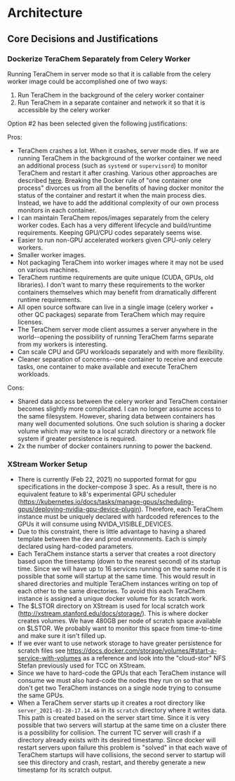 # Architecture

## Core Decisions and Justifications

### Dockerize TeraChem Separately from Celery Worker

Running TeraChem in server mode so that it is callable from the celery worker image could be accomplished one of two ways:

1. Run TeraChem in the background of the celery worker container
2. Run TeraChem in a separate container and network it so that it is accessible by the celery worker

Option #2 has been selected given the following justifications:

Pros:

- TeraChem crashes a lot. When it crashes, server mode dies. If we are running TeraChem in the background of the worker container we need an additional process (such as `systemd` or `supervisord`) to monitor TeraChem and restart it after crashing. Various other approaches are described [here](https://docs.docker.com/config/containers/multi-service_container/). Breaking the Docker rule of "one container one process" divorces us from all the benefits of having docker monitor the status of the container and restart it when the main process dies. Instead, we have to add the additional complexity of our own process monitors in each container.
- I can maintain TeraChem repos/images separately from the celery worker codes. Each has a very different lifecycle and build/runtime requirements. Keeping GPU/CPU codes separately seems wise.
- Easier to run non-GPU accelerated workers given CPU-only celery workers.
- Smaller worker images.
- Not packaging TeraChem into worker images where it may not be used on various machines.
- TeraChem runtime requirements are quite unique (CUDA, GPUs, old libraries). I don't want to marry these requirements to the worker containers themselves which may benefit from dramatically different runtime requirements.
- All open source software can live in a single image (celery worker + other QC packages) separate from TeraChem which may require licenses.
- The TeraChem server mode client assumes a server anywhere in the world--opening the possibility of running TeraChem farms separate from my workers is interesting.
- Can scale CPU and GPU workloads separately and with more flexibility.
- Cleaner separation of concerns--one container to receive and execute tasks, one container to make available and execute TeraChem workloads.

Cons:

- Shared data access between the celery worker and TeraChem container becomes slightly more complicated. I can no longer assume access to the same filesystem. However, sharing data between containers has many well documented solutions. One such solution is sharing a docker volume which may write to a local scratch directory or a network file system if greater persistence is required.
- 2x the number of docker containers running to power the backend.

### XStream Worker Setup

- There is currently (Feb 22, 2021) no supported format for gpu specifications in the docker-compose 3 spec. As a result, there is no equivalent feature to k8's experimental GPU scheduler (https://kubernetes.io/docs/tasks/manage-gpus/scheduling-gpus/deploying-nvidia-gpu-device-plugin). Therefore, each TeraChem instance must be uniquely declared with hardcoded references to the GPUs it will consume using NVIDA_VISIBLE_DEVICES.
- Due to this constraint, there is little advantage to having a shared template between the dev and prod environments. Each is simply declared using hard-coded parameters.
- Each TeraChem instance starts a server that creates a root directory based upon the timestamp (down to the nearest second) of its startup time. Since we will have up to 16 services running on the same node it is possible that some will startup at the same time. This would result in shared directories and multiple TeraChem instances writing on top of each other to the same directories. To avoid this each TeraChem instance is assigned a unique docker volume for its scratch work.
- The $LSTOR directory on XStream is used for local scratch work (http://xstream.stanford.edu/docs/storage/). This is where docker creates volumes. We have 480GB per node of scratch space available on $LSTOR. We probably want to monitor this space from time-to-time and make sure it isn't filled up.
- If we ever want to use network storage to have greater persistence for scratch files see https://docs.docker.com/storage/volumes/#start-a-service-with-volumes as a reference and look into the "cloud-stor" NFS Stefan previously used for TCC on XStream.
- Since we have to hard-code the GPUs that each TeraChem instance will consume we must also hard-code the nodes they run on so that we don't get two TeraChem instances on a single node trying to consume the same GPUs.
- When a TeraChem server starts up it creates a root directory like `server_2021-01-28-17.14.46` in its `scratch` directory where it writes data. This path is created based on the server start time. Since it is very possible that two servers will startup at the same time on a cluster there is a possibility for collision. The current TC server will crash if a directory already exists with its desired timestamp. Since docker will restart servers upon failure this problem is "solved" in that each wave of TeraChem startups will have collisions, the second server to startup will see this directory and crash, restart, and thereby generate a new timestamp for its scratch output.
